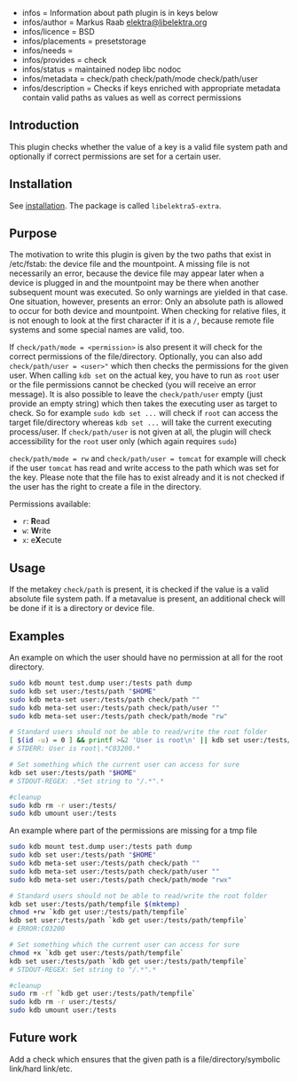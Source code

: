 - infos = Information about path plugin is in keys below
- infos/author = Markus Raab <elektra@libelektra.org>
- infos/licence = BSD
- infos/placements = presetstorage
- infos/needs =
- infos/provides = check
- infos/status = maintained nodep libc nodoc
- infos/metadata = check/path check/path/mode check/path/user
- infos/description = Checks if keys enriched with appropriate metadata contain valid paths as values as well
  as correct permissions

## Introduction

This plugin checks whether the value of a key is a valid file system path and optionally if
correct permissions are set for a certain user.

## Installation

See [installation](/doc/INSTALL.md).
The package is called `libelektra5-extra`.

## Purpose

The motivation to write this plugin is given by the two paths that exist
in /etc/fstab: the device file and the mountpoint. A missing file is
not necessarily an error, because the device file may appear later when
a device is plugged in and the mountpoint may be there when another
subsequent mount was executed. So only warnings are yielded in that
case. One situation, however, presents an error: Only an absolute path
is allowed to occur for both device and mountpoint. When checking for
relative files, it is not enough to look at the first character if it is
a `/`, because remote file systems and some special names are valid, too.

If `check/path/mode = <permission>` is also present it will check for the correct permissions
of the file/directory. Optionally, you can also add `check/path/user = <user>"` which then checks the permissions
for the given user. When calling `kdb set` on the actual key, you have to run as `root` user
or the file permissions cannot be checked (you will receive an error message). It is also possible to leave the
`check/path/user` empty (just provide an empty string) which then takes the executing user as target to check.
So for example `sudo kdb set ...` will check if `root` can access the target file/directory whereas `kdb set ...`
will take the current executing process/user. If `check/path/user` is not given at all, the plugin
will check accessibility for the `root` user only (which again requires `sudo`)

`check/path/mode = rw` and `check/path/user = tomcat` for example will check if the user
`tomcat` has read and write access to the path which was set for the key. Please note that the file has to exist already
and it is not checked if the user has the right to create a file in the directory.

Permissions available:

- `r`: **R**ead
- `w`: **W**rite
- `x`: e**X**ecute

## Usage

If the metakey `check/path` is present, it is checked if the value is a
valid absolute file system path. If a metavalue is present, an additional
check will be done if it is a directory or device file.

## Examples

An example on which the user should have no permission at all for the root directory.

```sh
sudo kdb mount test.dump user:/tests path dump
sudo kdb set user:/tests/path "$HOME"
sudo kdb meta-set user:/tests/path check/path ""
sudo kdb meta-set user:/tests/path check/path/user ""
sudo kdb meta-set user:/tests/path check/path/mode "rw"

# Standard users should not be able to read/write the root folder
[ $(id -u) = 0 ] && printf >&2 'User is root\n' || kdb set user:/tests/path "/root"
# STDERR: User is root|.*C03200.*

# Set something which the current user can access for sure
kdb set user:/tests/path "$HOME"
# STDOUT-REGEX: .*Set string to "/.*".*

#cleanup
sudo kdb rm -r user:/tests/
sudo kdb umount user:/tests
```

An example where part of the permissions are missing for a tmp file

```sh
sudo kdb mount test.dump user:/tests path dump
sudo kdb set user:/tests/path "$HOME"
sudo kdb meta-set user:/tests/path check/path ""
sudo kdb meta-set user:/tests/path check/path/user ""
sudo kdb meta-set user:/tests/path check/path/mode "rwx"

# Standard users should not be able to read/write the root folder
kdb set user:/tests/path/tempfile $(mktemp)
chmod +rw `kdb get user:/tests/path/tempfile`
kdb set user:/tests/path `kdb get user:/tests/path/tempfile`
# ERROR:C03200

# Set something which the current user can access for sure
chmod +x `kdb get user:/tests/path/tempfile`
kdb set user:/tests/path `kdb get user:/tests/path/tempfile`
# STDOUT-REGEX: Set string to "/.*".*

#cleanup
sudo rm -rf `kdb get user:/tests/path/tempfile`
sudo kdb rm -r user:/tests/
sudo kdb umount user:/tests
```

## Future work

Add a check which ensures that the given path is a file/directory/symbolic link/hard link/etc.

